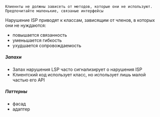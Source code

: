 `Клиеннты не должны зависеть от методов, которые они не используют. Предпочитайте маленькие, связаные интерфейсы`

Нарушение ISP приводят к классам, зависящим от членов, в которых они не нуждаются:
- повышается связанность
- уменьшается гибкость
- ухудшается сопровождаемость
##### Запахи
- Запах нарушения LSP часто сигнализирует о нарушения ISP
- Клиентский код использует класс, но использует лишь малой частью его API
##### Паттерны
- фасад
- адаптер